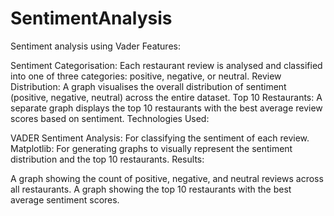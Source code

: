 # SentimentAnalysis
Sentiment analysis using Vader
Features:

Sentiment Categorisation: Each restaurant review is analysed and classified into one of three categories: positive, negative, or neutral.
Review Distribution: A graph visualises the overall distribution of sentiment (positive, negative, neutral) across the entire dataset.
Top 10 Restaurants: A separate graph displays the top 10 restaurants with the best average review scores based on sentiment.
Technologies Used:

VADER Sentiment Analysis: For classifying the sentiment of each review.
Matplotlib: For generating graphs to visually represent the sentiment distribution and the top 10 restaurants.
Results:

A graph showing the count of positive, negative, and neutral reviews across all restaurants.
A graph showing the top 10 restaurants with the best average sentiment scores.
